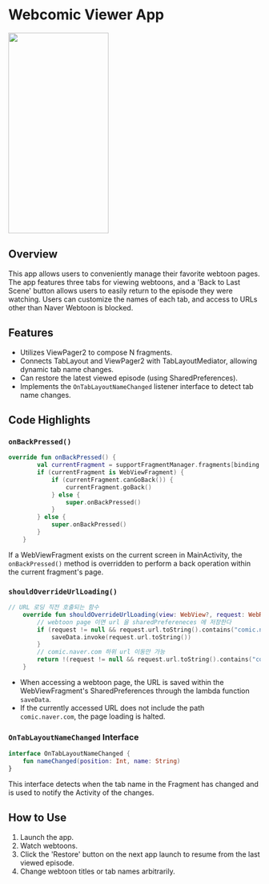 # Webcomic Viewer App

<img src="https://github.com/LB-Brandon/WebtoonViewer_App/assets/84883277/4c1df9a7-f63e-4215-a3e8-1eb113a50884" width="200" height="400"/>

## Overview

This app allows users to conveniently manage their favorite webtoon pages. The app features three tabs for viewing webtoons, and a 'Back to Last Scene' button allows users to easily return to the episode they were watching. Users can customize the names of each tab, and access to URLs other than Naver Webtoon is blocked.

## Features

- Utilizes ViewPager2 to compose N fragments.
- Connects TabLayout and ViewPager2 with TabLayoutMediator, allowing dynamic tab name changes.
- Can restore the latest viewed episode (using SharedPreferences).
- Implements the `OnTabLayoutNameChanged` listener interface to detect tab name changes.

## Code Highlights

### `onBackPressed()`

```kotlin
override fun onBackPressed() {
        val currentFragment = supportFragmentManager.fragments[binding.viewPager.currentItem]
        if (currentFragment is WebViewFragment) {
            if (currentFragment.canGoBack()) {
                currentFragment.goBack()
            } else {
                super.onBackPressed()
            }
        } else {
            super.onBackPressed()
        }
    }
```

If a WebViewFragment exists on the current screen in MainActivity, the `onBackPressed()` method is overridden to perform a back operation within the current fragment's page.

### `shouldOverrideUrlLoading()`

```kotlin
// URL 로딩 직전 호출되는 함수
    override fun shouldOverrideUrlLoading(view: WebView?, request: WebResourceRequest?): Boolean {
        // webtoon page 이면 url 을 sharedPrefereneces 에 저장한다
        if (request != null && request.url.toString().contains("comic.naver.com/webtoon/detail")) {
            saveData.invoke(request.url.toString())
        }
        // comic.naver.com 하위 url 이동만 가능
        return !(request != null && request.url.toString().contains("comic.naver.com/"))
    }
```

- When accessing a webtoon page, the URL is saved within the WebViewFragment's SharedPreferences through the lambda function `saveData`.
- If the currently accessed URL does not include the path `comic.naver.com`, the page loading is halted.

### `OnTabLayoutNameChanged` Interface

```kotlin
interface OnTabLayoutNameChanged {
    fun nameChanged(position: Int, name: String)
}
```

This interface detects when the tab name in the Fragment has changed and is used to notify the Activity of the changes.

## How to Use

1. Launch the app.
2. Watch webtoons.
3. Click the 'Restore' button on the next app launch to resume from the last viewed episode.
4. Change webtoon titles or tab names arbitrarily.
